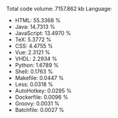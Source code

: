 Total code volume: 7157.862 kb
Language: 
- HTML: 55.3368 %
- Java: 14.7313 %
- JavaScript: 13.4970 %
- TeX: 5.3772 %
- CSS: 4.4755 %
- Vue: 2.3121 %
- VHDL: 2.2934 %
- Python: 1.6789 %
- Shell: 0.1763 %
- Makefile: 0.0447 %
- Less: 0.0318 %
- AutoHotkey: 0.0295 %
- Dockerfile: 0.0096 %
- Groovy: 0.0031 %
- Batchfile: 0.0027 %